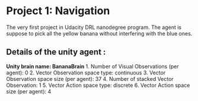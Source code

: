 # Project 1: Navigation

The very first project in Udacity DRL nanodegree program. The agent is suppose to pick all the yellow banana without interfering with the blue ones.

## Details of the unity agent :
		
__Unity brain name: BananaBrain__
        1. Number of Visual Observations (per agent): 0
        2. Vector Observation space type: continuous
        3. Vector Observation space size (per agent): 37
        4. Number of stacked Vector Observation: 1
        5. Vector Action space type: discrete
        6. Vector Action space size (per agent): 4
       

